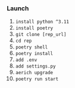 ### Launch

1. `install python ^3.11`
2. `install poetry`
1. `git clone [rep_url]`
3. `cd rep`
4. `poetry shell`
5. `poetry install`
6. `add .env`
7. `add settings.py`
8. `aerich upgrade`
9. `poetry run start`